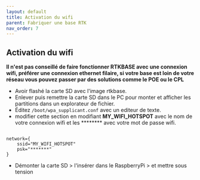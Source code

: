 ```yaml
---
layout: default
title: Activation du wifi
parent: Fabriquer une base RTK
nav_order: 7
---
```


## Activation du wifi

**Il n'est pas conseillé de faire fonctionner RTKBASE avec une connexion wifi, préférer une connexion ethernet filaire, si votre base est loin de votre réseau vous pouvez passer par des solutions comme le POE ou le CPL**

* Avoir flashé la carte SD avec l'image rtkbase.
* Enlever puis remettre la carte SD dans le PC pour monter et afficher les partitions dans un explorateur de fichier.
* Éditez ```/boot/wpa_supplicant.conf``` avec un editeur de texte.
* modifier cette section en modifiant **MY_WIFI_HOTSPOT** avec le nom de votre connexion wifi et les ******** avec votre mot de passe wifi.

```

network={
    ssid="MY_WIFI_HOTSPOT"
    psk="*******"
}
```

* Démonter la carte SD > l'insérer dans le RaspberryPi > et mettre sous tension
